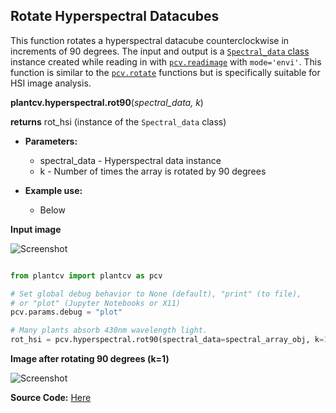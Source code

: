 ## Rotate Hyperspectral Datacubes 

This function rotates a hyperspectral datacube counterclockwise in increments of 90 degrees.  The input and output is a [`Spectral_data` class](Spectral_data.md) 
instance created while reading in with [`pcv.readimage`](read_image.md) with `mode='envi'`. This function is similar to the [`pcv.rotate`](rotate2.md) functions
but is specifically suitable for HSI image analysis. 

**plantcv.hyperspectral.rot90**(*spectral_data, k*)

**returns** rot_hsi (instance of the `Spectral_data` class)

- **Parameters:**
    - spectral_data      - Hyperspectral data instance
    - k                  - Number of times the array is rotated by 90 degrees


- **Example use:**
    - Below
    
    
**Input image**

![Screenshot](img/documentation_images/rotate2/34_whitebalance.jpg)

```python

from plantcv import plantcv as pcv

# Set global debug behavior to None (default), "print" (to file), 
# or "plot" (Jupyter Notebooks or X11)
pcv.params.debug = "plot"

# Many plants absorb 430nm wavelength light. 
rot_hsi = pcv.hyperspectral.rot90(spectral_data=spectral_array_obj, k=1)

```


**Image after rotating 90 degrees (k=1)**

![Screenshot](img/documentation_images/rotate2/10_rotated_img.jpg)


**Source Code:** [Here](https://github.com/danforthcenter/plantcv/blob/master/plantcv/plantcv/hyperspectral/rot90.py)
